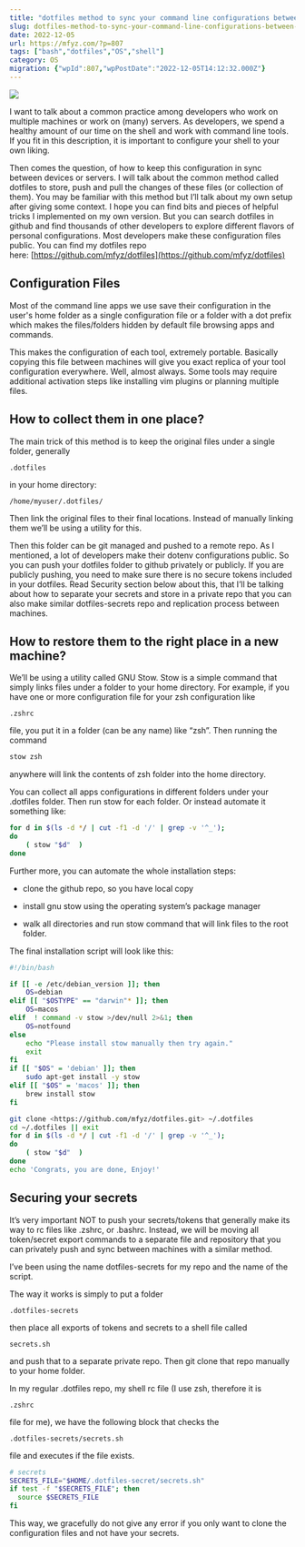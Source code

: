 ```yaml
---
title: "dotfiles method to sync your command line configurations between machines"
slug: dotfiles-method-to-sync-your-command-line-configurations-between-machines
date: 2022-12-05
url: https://mfyz.com/?p=807
tags: ["bash","dotfiles","OS","shell"]
category: OS
migration: {"wpId":807,"wpPostDate":"2022-12-05T14:12:32.000Z"}
---
```


![](/images/archive/en/2022/12/dotfiles-sync.png)

I want to talk about a common practice among developers who work on multiple machines or work on (many) servers. As developers, we spend a healthy amount of our time on the shell and work with command line tools. If you fit in this description, it is important to configure your shell to your own liking.

Then comes the question, of how to keep this configuration in sync between devices or servers. I will talk about the common method called dotfiles to store, push and pull the changes of these files (or collection of them). You may be familiar with this method but I’ll talk about my own setup after giving some context. I hope you can find bits and pieces of helpful tricks I implemented on my own version. But you can search dotfiles in github and find thousands of other developers to explore different flavors of personal configurations. Most developers make these configuration files public. You can find my dotfiles repo here: [](https://github.com/mfyz/dotfiles)[https://github.com/mfyz/dotfiles](https://github.com/mfyz/dotfiles)

## Configuration Files

Most of the command line apps we use save their configuration in the user's home folder as a single configuration file or a folder with a dot prefix which makes the files/folders hidden by default file browsing apps and commands.

This makes the configuration of each tool, extremely portable. Basically copying this file between machines will give you exact replica of your tool configuration everywhere. Well, almost always. Some tools may require additional activation steps like installing vim plugins or planning multiple files.

## How to collect them in one place?

The main trick of this method is to keep the original files under a single folder, generally

```
.dotfiles

```

in your home directory:

```
/home/myuser/.dotfiles/

```

Then link the original files to their final locations. Instead of manually linking them we’ll be using a utility for this.

Then this folder can be git managed and pushed to a remote repo. As I mentioned, a lot of developers make their dotenv configurations public. So you can push your dotfiles folder to github privately or publicly. If you are publicly pushing, you need to make sure there is no secure tokens included in your dotfiles. Read Security section below about this, that I’ll be talking about how to separate your secrets and store in a private repo that you can also make similar dotfiles-secrets repo and replication process between machines.

## How to restore them to the right place in a new machine?

We’ll be using a utility called GNU Stow. Stow is a simple command that simply links files under a folder to your home directory. For example, if you have one or more configuration file for your zsh configuration like

```
.zshrc

```

file, you put it in a folder (can be any name) like “zsh”. Then running the command

```sh
stow zsh

```

anywhere will link the contents of zsh folder into the home directory.

You can collect all apps configurations in different folders under your .dotfiles folder. Then run stow for each folder. Or instead automate it something like:

```sh
for d in $(ls -d */ | cut -f1 -d '/' | grep -v '^_');
do
    ( stow "$d"  )
done

```

Further more, you can automate the whole installation steps:

*   clone the github repo, so you have local copy

*   install gnu stow using the operating system’s package manager

*   walk all directories and run stow command that will link files to the root folder.

The final installation script will look like this:

```sh
#!/bin/bash

if [[ -e /etc/debian_version ]]; then
    OS=debian
elif [[ "$OSTYPE" == "darwin"* ]]; then
    OS=macos
elif  ! command -v stow >/dev/null 2>&1; then
    OS=notfound
else
    echo "Please install stow manually then try again."
    exit
fi
if [[ "$OS" = 'debian' ]]; then
    sudo apt-get install -y stow
elif [[ "$OS" = 'macos' ]]; then
    brew install stow
fi

git clone <https://github.com/mfyz/dotfiles.git> ~/.dotfiles
cd ~/.dotfiles || exit
for d in $(ls -d */ | cut -f1 -d '/' | grep -v '^_');
do
    ( stow "$d"  )
done
echo 'Congrats, you are done, Enjoy!'

```

## Securing your secrets

It’s very important NOT to push your secrets/tokens that generally make its way to rc files like .zshrc, or .bashrc. Instead, we will be moving all token/secret export commands to a separate file and repository that you can privately push and sync between machines with a similar method.

I’ve been using the name dotfiles-secrets for my repo and the name of the script.

The way it works is simply to put a folder

```
.dotfiles-secrets

```

then place all exports of tokens and secrets to a shell file called

```
secrets.sh

```

and push that to a separate private repo. Then git clone that repo manually to your home folder.

In my regular .dotfiles repo, my shell rc file (I use zsh, therefore it is

```
.zshrc

```

file for me), we have the following block that checks the

```
.dotfiles-secrets/secrets.sh

```

file and executes if the file exists.

```sh
# secrets
SECRETS_FILE="$HOME/.dotfiles-secret/secrets.sh"
if test -f "$SECRETS_FILE"; then
  source $SECRETS_FILE
fi

```

This way, we gracefully do not give any error if you only want to clone the configuration files and not have your secrets.